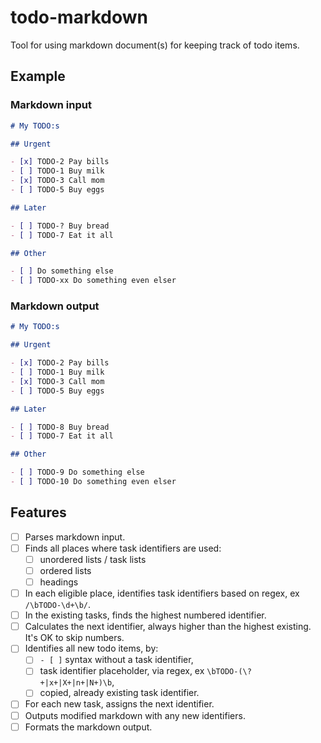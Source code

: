 # todo-markdown

Tool for using markdown document(s) for keeping track of todo items.

## Example

### Markdown input

```markdown
# My TODO:s

## Urgent

- [x] TODO-2 Pay bills
- [ ] TODO-1 Buy milk
- [x] TODO-3 Call mom
- [ ] TODO-5 Buy eggs

## Later

- [ ] TODO-? Buy bread
- [ ] TODO-7 Eat it all

## Other

- [ ] Do something else
- [ ] TODO-xx Do something even elser
```

### Markdown output

```markdown
# My TODO:s

## Urgent

- [x] TODO-2 Pay bills
- [ ] TODO-1 Buy milk
- [x] TODO-3 Call mom
- [ ] TODO-5 Buy eggs

## Later

- [ ] TODO-8 Buy bread
- [ ] TODO-7 Eat it all

## Other

- [ ] TODO-9 Do something else
- [ ] TODO-10 Do something even elser
```

## Features

- [ ] Parses markdown input.
- [ ] Finds all places where task identifiers are used:
  - [ ] unordered lists / task lists
  - [ ] ordered lists
  - [ ] headings
- [ ] In each eligible place, identifies task identifiers based on regex, ex
      `/\bTODO-\d+\b/`.
- [ ] In the existing tasks, finds the highest numbered identifier.
- [ ] Calculates the next identifier, always higher than the highest existing.
      It's OK to skip numbers.
- [ ] Identifies all new todo items, by:
  - [ ] `- [ ]` syntax without a task identifier,
  - [ ] task identifier placeholder, via regex, ex `\bTODO-(\?+|x+|X+|n+|N+)\b`,
  - [ ] copied, already existing task identifier.
- [ ] For each new task, assigns the next identifier.
- [ ] Outputs modified markdown with any new identifiers.
- [ ] Formats the markdown output.
